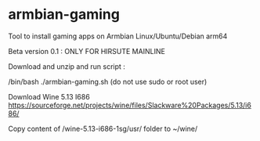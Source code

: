 # armbian-gaming
Tool to install gaming apps on Armbian Linux/Ubuntu/Debian arm64

Beta version 0.1 : ONLY FOR HIRSUTE MAINLINE

Download and unzip and run script : 

/bin/bash ./armbian-gaming.sh (do not use sudo or root user)

Download Wine 5.13 I686 
https://sourceforge.net/projects/wine/files/Slackware%20Packages/5.13/i686/

Copy content of /wine-5.13-i686-1sg/usr/ folder to ~/wine/

